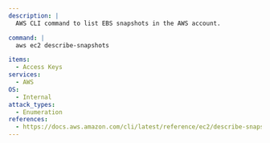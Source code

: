 ```yaml
---
description: |
  AWS CLI command to list EBS snapshots in the AWS account.

command: |
  aws ec2 describe-snapshots

items:
  - Access Keys
services:
  - AWS
OS:
  - Internal
attack_types:
  - Enumeration
references:
  - https://docs.aws.amazon.com/cli/latest/reference/ec2/describe-snapshots.html
---
```

